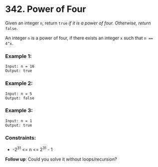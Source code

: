 # 342. Power of Four

Given an integer `n`, return `true` *if it is a power of four. Otherwise, return* `false`.

An integer `n` is a power of four, if there exists an integer `x` such that `n == 4^x`.

### Example 1:

```text
Input: n = 16
Output: true
```

### Example 2:

```text
Input: n = 5
Output: false
```

### Example 3:

```text
Input: n = 1
Output: true
``` 

### Constraints:

- -2<sup>31</sup> <= n <= 2<sup>31</sup> - 1

**Follow up**: Could you solve it without loops/recursion?
